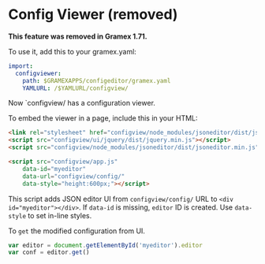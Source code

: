 # Config Viewer (removed)

**This feature was removed in Gramex 1.71.**

To use it, add this to your gramex.yaml:

```yaml
import:
  configviewer:
    path: $GRAMEXAPPS/configeditor/gramex.yaml
    YAMLURL: /$YAMLURL/configview/
```

Now `configview/ has a configuration viewer.

To embed the viewer in a page, include this in your HTML:

```html
<link rel="stylesheet" href="configview/node_modules/jsoneditor/dist/jsoneditor.min.css">
<script src="configview/ui/jquery/dist/jquery.min.js"></script>
<script src="configview/node_modules/jsoneditor/dist/jsoneditor.min.js"></script>

<script src="configview/app.js"
    data-id="myeditor"
    data-url="configview/config/"
    data-style="height:600px;"></script>
```

This script adds JSON editor UI from `configview/config/` URL to `<div id="myeditor"></div>`.
 If `data-id` is missing, `editor` ID is created. Use `data-style` to set in-line styles.

<link rel="stylesheet" href="configview/node_modules/jsoneditor/dist/jsoneditor.min.css">
<script src="configview/ui/jquery/dist/jquery.min.js"></script>
<script src="configview/node_modules/jsoneditor/dist/jsoneditor.min.js"></script>
<script src="configview/app.js"
    data-id="myeditor"
    data-url="configview/config/"
    data-style="height:600px;"></script>

To `get` the modified configuration from UI.

```javascript
var editor = document.getElementById('myeditor').editor
var conf = editor.get()
```
